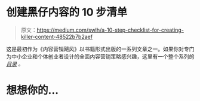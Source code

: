 # 创建黑仔内容的 10 步清单

> 原文：<https://medium.com/swlh/a-10-step-checklist-for-creating-killer-content-48522b7b2aef>

这是最初作为《内容营销飓风》以书籍形式出版的一系列文章之一。如果你对专门为中小企业和个体创业者设计的全面内容营销策略感兴趣，这里有一个整个系列的 [*目录*](/@justin_plambert/introduction-to-the-content-marketing-hurricane-827048b6e822) *。*

# 想想你的…